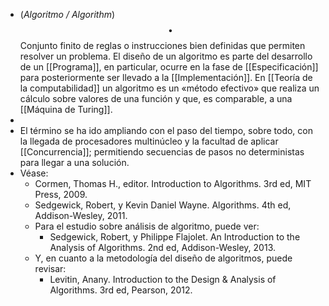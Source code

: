 - (_Algoritmo / Algorithm_) $$\bullet$$ Conjunto finito de reglas o instrucciones bien definidas que permiten resolver un problema. El diseño de un algoritmo es parte del desarrollo de un [[Programa]], en particular, ocurre en la fase de [[Especificación]] para posteriormente ser llevado a la [[Implementación]]. En [[Teoría de la computabilidad]] un algoritmo es un «método efectivo» que realiza un cálculo sobre valores de una función y que, es comparable, a una [[Máquina de Turing]].
-
- El término se ha ido ampliando con el paso del tiempo, sobre todo, con la llegada de procesadores multinúcleo y la facultad de aplicar [[Concurrencia]]; permitiendo secuencias de pasos no deterministas para llegar a una solución.
- Véase:
	- Cormen, Thomas H., editor. Introduction to Algorithms. 3rd ed, MIT Press, 2009.
	- Sedgewick, Robert, y Kevin Daniel Wayne. Algorithms. 4th ed, Addison-Wesley, 2011.
	- Para el estudio sobre análisis de algoritmo, puede ver:
		- Sedgewick, Robert, y Philippe Flajolet. An Introduction to the Analysis of Algorithms. 2nd ed, Addison-Wesley, 2013.
	- Y, en cuanto a la metodología del diseño de algoritmos, puede revisar:
		- Levitin, Anany. Introduction to the Design \& Analysis of Algorithms. 3rd ed, Pearson, 2012.